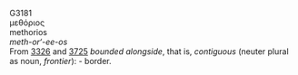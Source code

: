 G3181  
μεθόριος  
methorios  
*meth-or‘-ee-os*  
From [3326](g3326) and [3725](g3725) *bounded* *alongside*, that is,
*contiguous* (neuter plural as noun, *frontier*): - border.  
